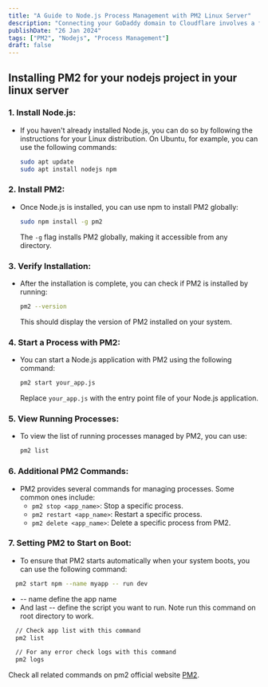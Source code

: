 ```yaml
---
title: "A Guide to Node.js Process Management with PM2 Linux Server"
description: "Connecting your GoDaddy domain to Cloudflare involves a few steps. Cloudflare free plan offers essential services like CDN and security features."
publishDate: "26 Jan 2024"
tags: ["PM2", "Nodejs", "Process Management"]
draft: false
---
```


## Installing PM2 for your nodejs project in your linux server

### 1. Install Node.js:

- If you haven't already installed Node.js, you can do so by following the instructions for your Linux distribution. On Ubuntu, for example, you can use the following commands:
  ```bash
  sudo apt update
  sudo apt install nodejs npm
  ```

### 2. Install PM2:

- Once Node.js is installed, you can use npm to install PM2 globally:
  ```bash
  sudo npm install -g pm2
  ```
  The `-g` flag installs PM2 globally, making it accessible from any directory.

### 3. Verify Installation:

- After the installation is complete, you can check if PM2 is installed by running:
  ```bash
  pm2 --version
  ```
  This should display the version of PM2 installed on your system.

### 4. Start a Process with PM2:

- You can start a Node.js application with PM2 using the following command:
  ```bash
  pm2 start your_app.js
  ```
  Replace `your_app.js` with the entry point file of your Node.js application.

### 5. View Running Processes:

- To view the list of running processes managed by PM2, you can use:
  ```bash
  pm2 list
  ```

### 6. Additional PM2 Commands:

- PM2 provides several commands for managing processes. Some common ones include:
  - `pm2 stop <app_name>`: Stop a specific process.
  - `pm2 restart <app_name>`: Restart a specific process.
  - `pm2 delete <app_name>`: Delete a specific process from PM2.

### 7. Setting PM2 to Start on Boot:

- To ensure that PM2 starts automatically when your system boots, you can use the following command:

```bash
  pm2 start npm --name myapp -- run dev
```

- -- name define the app name
- And last -- define the script you want to run. Note run this command on root directory to work.

```bash
  // Check app list with this command
  pm2 list

  // For any error check logs with this command
  pm2 logs
```

Check all related commands on pm2 official website [PM2](https://pm2.keymetrics.io/docs/usage/quick-start/).

